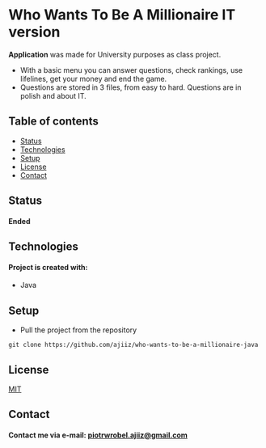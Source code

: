 # Who Wants To Be A Millionaire IT version
**Application** was made for University purposes as class project.
* With a basic menu you can answer questions, check rankings, use lifelines, get your money and end the game.
* Questions are stored in 3 files, from easy to hard. Questions are in polish and about IT.

## Table of contents
* [Status](#status)
* [Technologies](#technologies)
* [Setup](#setup)
* [License](#license)
* [Contact](#contact)

## Status
#### Ended

## Technologies
#### Project is created with:
* Java

## Setup
* Pull the project from the repository
```
git clone https://github.com/ajiiz/who-wants-to-be-a-millionaire-java
```

## License
[MIT](https://choosealicense.com/licenses/mit/)

## Contact
#### Contact me via e-mail: piotrwrobel.ajiiz@gmail.com
